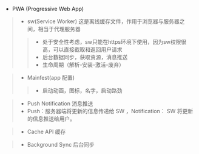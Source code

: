 - PWA (Progressive Web App)
>- sw(Service Worker) 这是离线缓存文件，作用于浏览器与服务器之间，相当于代理服务器
>>- 处于安全性考虑，sw只能在https环境下使用，因为sw权限很高，可以直接截取和返回用户请求
>>- 后台数据同步，获取资源，消息推送
>>- 生命周期（解析-安装-激活-废弃）

>- Mainfest(app 配置)
>>- 启动动画，图标，名字，启动路劲

>- Push Notification 消息推送
>- Push：服务器端将更新的信息传递给 SW ，Notification： SW 将更新的信息推送给用户。

>- Cache API 缓存

>- Background Sync 后台同步
